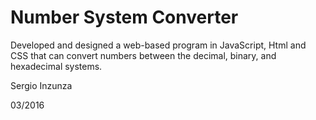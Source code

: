 # Number System Converter

Developed and designed a web-based program in JavaScript, Html and CSS that can convert numbers between the decimal, binary, and hexadecimal systems.

Sergio Inzunza

03/2016
